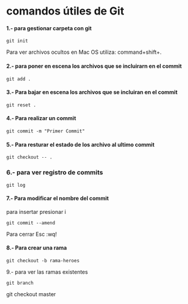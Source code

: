 # comandos útiles de Git

#### 1.-  para gestionar carpeta con git

    git init

Para ver archivos ocultos en Mac OS utiliza: command+shift+.

#### 2.- para poner en escena los archivos que se incluirarn en el commit 

    git add .

#### 3.- Para bajar en escena los archivos que se incluiran en el commit

    git reset .

#### 4.- Para realizar un commit  

    git commit -m "Primer Commit"

#### 5.- Para resturar el estado de los archivo al ultimo commit 

    git checkout -- .

### 6.- para ver registro de commits 

    git log

#### 7.- Para modificar el nombre del commit

para insertar presionar i

    git commit --amend

Para cerrar Esc  :wq! 

#### 8.- Para crear una rama 

    git checkout -b rama-heroes

9.- para ver las ramas existentes

    git branch

git checkout master